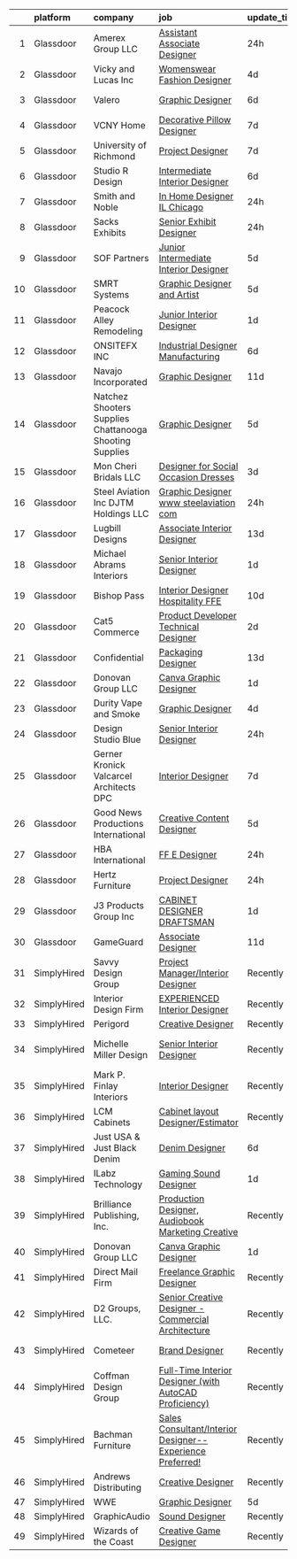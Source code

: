 

|    | platform    | company                                                 | job                                                                                                                                                                                                                                                                                                                                                                                                                                                                                                                                                                                                                                                                                                                                                                                                                                                                                                                                                                                                                                                                                                                                                                                                                                                                                                              | update_time   | location             |
|---:|:------------|:--------------------------------------------------------|:-----------------------------------------------------------------------------------------------------------------------------------------------------------------------------------------------------------------------------------------------------------------------------------------------------------------------------------------------------------------------------------------------------------------------------------------------------------------------------------------------------------------------------------------------------------------------------------------------------------------------------------------------------------------------------------------------------------------------------------------------------------------------------------------------------------------------------------------------------------------------------------------------------------------------------------------------------------------------------------------------------------------------------------------------------------------------------------------------------------------------------------------------------------------------------------------------------------------------------------------------------------------------------------------------------------------|:--------------|:---------------------|
|  1 | Glassdoor   | Amerex Group LLC                                        | [Assistant Associate Designer](https://www.glassdoor.com/partner/jobListing.htm?pos=117&ao=1110586&s=58&guid=000001828688a2119260bda95fde5793&src=GD_JOB_AD&t=SR&vt=w&ea=1&cs=1_cecf6a93&cb=1660114477945&jobListingId=1008062620466&cpc=92BEE8AC7E71C1CB&jrtk=3-0-1ga38h8htii0m801-1ga38h8ici7lv800-632384a6170b3a7c--6NYlbfkN0AlhgpmQ1zFZArzny1DLRHSdHMsYSW4W4L-xbOKmRHQMa7aAIbg8w-TSWQ78IxrLLRmdAkLSguFAxcQYGnkqT2Q8iQZMrZR9qVNY91iqfVrjXwi9J_xmxh9Xz1apcfShCX8i2Vpi8pqWqtDbOS8lBQRllG5-swhY8w1kW9y_rLREx4ePmizu_ADXbwuN2mKuoGpZC3YfbTwkNDYK3q-EJszKRH6ZPF6msokZjAmPsEOy2bxidp8SKs__pQBS_kBYZDqsVFNtGqoiiTdbi5Wd0zIGSjxxnwPlto6MXbLAdB9cvdSBp-tqbtT7wsa5cC43thLhYlP6gxH9PpwPGCFMl-_ZKAKXHMoa0wRLwK9ytJYTN95jL1F15ByOzK0784ZU6rB4QOAGFCn6KKJhmxNkLumR3u0T7nN9Qz21lvJ6Re3ubbWt8N5dZB-u3v4tA3HPrB64LoxJrM6cMnMKk3rIRbo5lcdaLrRoQXYcz9WLRve3kySSw-j17SNe5ey3rtrWZE9za4sN_PmdQ%3D%3D)                                                                                                                                                                                                                                                                                                                                                                                                                              | 24h           | New York, NY         |
|  2 | Glassdoor   | Vicky and Lucas Inc                                     | [Womenswear Fashion Designer](https://www.glassdoor.com/partner/jobListing.htm?pos=120&ao=1110586&s=58&guid=000001828688a2119260bda95fde5793&src=GD_JOB_AD&t=SR&vt=w&ea=1&cs=1_85285cbc&cb=1660114477946&jobListingId=1008055936780&cpc=C49818E30565E1C5&jrtk=3-0-1ga38h8htii0m801-1ga38h8ici7lv800-7bcf8a23a09a04b2--6NYlbfkN0A1wKZgB3ClSkjIa85TaDNpin9ycCVOj41kRq9nsIT-LMxLb3YyQR849torLwaOtdb0B8JQql8WgBCQpgE8AHUE9STTi7i-xfqCO2Jtv_9d4gn-kw2Gjo9UE0XasNWMYFGHJar2TrSH_pAiinlEReFtgyHXzeWgIkLn8obPrb3T5Ss4Wq3fwhOA2sUwR-wS7uXn4WJ5rsZk-Zx3i25tsLlVWNhYWohOCjL7SmDxmp0upzQey57XW_yuwv4On6pBG1X8cDWTyie2GqMMjKz1edaFCT14e2ql8QaR0JiNYkipZy5OvNe-ANtPC-xuTnDZMJTEpgj_sQwcnUM7G7cLBgme1XMLlpiX5QCN2LWvj4Bg99jDU4l9tgN2mHiXalykiOqmgtMSFM9aMFzxBZVTrhbe5cP8Duhh-Se5IA8lx3qLvNHze3ytpZgCU2QtcY-BUUCyjh8PQHEzUiE9RMk-mb-tmOxl2QvPXR9V_IAxyY59FUH0fAiPII4p0q9gki0yFtN_6fgQ6_xBTA%3D%3D)                                                                                                                                                                                                                                                                                                                                                                                                                               | 4d            | Austin, TX           |
|  3 | Glassdoor   | Valero                                                  | [Graphic Designer](https://www.glassdoor.com/partner/jobListing.htm?pos=118&ao=1110586&s=58&guid=000001828688a2119260bda95fde5793&src=GD_JOB_AD&t=SR&vt=w&cs=1_61467247&cb=1660114477945&jobListingId=1008051620888&cpc=870769263AED881C&jrtk=3-0-1ga38h8htii0m801-1ga38h8ici7lv800-65aaa0433a4dbef4--6NYlbfkN0DrvL2hC1bZ6ECT2sk_Va1hSBNT_RgoQsOa5JbNSenMOirO2RkJ00I0v9joLx0OVrLLSmnO9HSnctxmvr2l-dbso1DdAvWpO4AuPew1d4QdHDZPUkrmV4vOUa14c219PRgZAE-a1_UIyxXnTYd-j8vW1VcpXktDUdrzTUpgpMQi7OxOscZMt0k6_DlnIIZolSblgHW70OmCyCLZ0O5SVDS0SOC6OAq-ELlg9qlnU5xR58a6_MP1orhcQzB1wNxdmvuBTJdIrn5kkxh58yia0RB0J_v0VJI4e6NJ29L_xWvsb9yMPvsEq_1Jwy_70PAZiQYQk_tsgrkEtxCpSbcJUmQcAr72ToACQjH-QPt_yI3Do_XfXwhxKyoULXF9RME-kVZsfkPFCtO7k98XzdqgTU1x-b_Ict0cDJeVgQL7WYVnp1fOxHwxgFIe8LoiYS-axoWK1uvPxOtpNbRQvo4jztq8e_eW1eZqewKqyWbEtDlgmfPhbMHIewakxaULUuoQGe53V-aPslTt6l4CsrmR7hyXUN6ZqIt1VYXpLG0FTM36ON39pXT0URacDdC4OrqGv4R-0NSwRO-RuXZoE4jWVkrnkTg7lcIPv4s%3D)                                                                                                                                                                                                                                                                                                                                                             | 6d            | San Antonio, TX      |
|  4 | Glassdoor   | VCNY Home                                               | [Decorative Pillow Designer](https://www.glassdoor.com/partner/jobListing.htm?pos=128&ao=1110586&s=58&guid=000001828688a2119260bda95fde5793&src=GD_JOB_AD&t=SR&vt=w&ea=1&cs=1_7fbd610b&cb=1660114477947&jobListingId=1008047257106&cpc=9FFE37255B2C047E&jrtk=3-0-1ga38h8htii0m801-1ga38h8ici7lv800-522acb78c5268b40--6NYlbfkN0DuBjZhRmXeDyfVAG-RoVjtSv3eDEYZ9hoXvfZhXUmN-bbhYvP9oYvOFEE0wIUOmjT7AgXFxQvE2H7tPArcEVsI4oWqfB27dnVtENJf_LWaJfU5SAGZUPgFkqKhwtz5E2iZFjk3BCOqgNJlCk-1HBw_A5J-16WVLbmukSTVYVz0bzWe1e36cngP1nJMaEw0GC0ulBeTsS5ey8kngqQHWOkhuch3ukoRdfycekAj-c-ryUl0psKfO0KFZuEUN5Q65bvymC-IwX0m296c7BvL4Z4RoLyc44lxiGIQ08i6hzH5p2qHbe4HqQsBaI3GeNYPoycRqNUYuiDd62ups8dd-Iyn7Q4BJUfwxohdPtW3jv0Uog-BEHjlmgdMtjfaiap9TL_BKlPqvsXAE4nTi-bPKhyvOB7N2mxf8f24xxdysQt-W-BfT36LSOCFqu6g40yZ37pdRtFIDARweTgWleiEuNeqe4zd4jJf1NlPivqUW0bxiYdCS4aciYayP9tIy8R1u6DABRry8cADqg%3D%3D)                                                                                                                                                                                                                                                                                                                                                                                                                                | 7d            | North Bergen, NJ     |
|  5 | Glassdoor   | University of Richmond                                  | [Project Designer](https://www.glassdoor.com/partner/jobListing.htm?pos=101&ao=1110586&s=58&guid=000001828688a2119260bda95fde5793&src=GD_JOB_AD&t=SR&vt=w&ea=1&cs=1_b1135746&cb=1660114477943&jobListingId=1008047053645&cpc=E11CA5D68E217C61&jrtk=3-0-1ga38h8htii0m801-1ga38h8ici7lv800-dbd08b577d0527f4--6NYlbfkN0B4rZm5z_hx-StMuau8L_CkQ17CUpFrlepinLuWzihKpk5w3rtK1sg_YOSMNthBioggGcm-flazlccOM9VIHLAZL61Fn8owFrZPnaNoqIwmPCGo6ywjrqz3hskr11pb1GaqcDBXmS0XJNuobXiClwxXyWt94KPaZutVPzuGqEbCGplyRBC1iO3noCDF-B_wACVqgQzl1S-xnRUYIj_OZr9Fo_yw0nEHeeWRmgTdp2T34CxQrT2GGgf-9LnVkxU0MINJF6CDERnCMBD91TFE5dKzPo_YXcUCeFLVnwPTTMc2NWLUFjRWMnv5Oc118lD21tdzr5Z_T7v946XCobQiE096vTAshI9Dh11GMO7LC6fwektJvth0pjvIAhTOHjcKUBFfWCTBbMdPVuhBbe63qod8Er9zsUGvku_xj9TE11wW2qNpbD0ytJVEyuB02_hHXy2Q_RsyHMztlVbIDUOpO1_VZrQbmK4lPbFPjhtCHI8KgtGDo8OK-zA5gPCzkBfZmoc%3D)                                                                                                                                                                                                                                                                                                                                                                                                                                                        | 7d            | Richmond, VA         |
|  6 | Glassdoor   | Studio R Design                                         | [Intermediate Interior Designer](https://www.glassdoor.com/partner/jobListing.htm?pos=105&ao=1110586&s=58&guid=000001828688a2119260bda95fde5793&src=GD_JOB_AD&t=SR&vt=w&ea=1&cs=1_590cf9a8&cb=1660114477944&jobListingId=1008050093212&cpc=A589545E5CF891B2&jrtk=3-0-1ga38h8htii0m801-1ga38h8ici7lv800-d6f391d33bb8380f--6NYlbfkN0DdLn5tXN_RiyJSiFodarGZFJKa8s6F6AK0THPBWp05MSIb68-SkO781WBuNRMG4J7pruGWNsDJ3ZzywC4zNnHu2RVIXssq0ty8gyOhsDEQjXbqrz4Ng_duo8vpjv6wU2IduSmpJG6ly_Xhkge38lQ-s8a_u4EMWq-a5BJ8Ir7SNNSFAR-rSvfh_VCS6hGZY_5pkJnux86Gz6tR8Jnj_-lAiapWkrXISSZojNi0pTiVoSauYy47rEdJYJ2eGNSJlBKKGj3kGxmtNDofaGCFgavAyfLPmsHv4-8Hopu-XasaSGI99ucknpMifuUTkhbYoY6XXRjRlQ43hf3Hi1swdqjqIURG_BVQaVx83X7JN8ZPoOaR0HPYoN2caRlda7Xk9spPVtYArjIj8PfCt_vXymksTDGfALNSc4g6UrfSx75-Zezg--_AHTkJi4qt3Svva6y-p0Q_K7mmnPsL72ht4A7IB79veDylEXG27hHF2PhrPZZommT4xGKyXprMbpITPNnVwRHZ4_U41Q%3D%3D)                                                                                                                                                                                                                                                                                                                                                                                                                            | 6d            | Denver, CO           |
|  7 | Glassdoor   | Smith and Noble                                         | [In Home Designer   IL  Chicago](https://www.glassdoor.com/partner/jobListing.htm?pos=127&ao=1110586&s=58&guid=000001828688a2119260bda95fde5793&src=GD_JOB_AD&t=SR&vt=w&cs=1_61fd4ff5&cb=1660114477946&jobListingId=1008062310465&cpc=B05B6D422C45E27E&jrtk=3-0-1ga38h8htii0m801-1ga38h8ici7lv800-1e3ea2b707691aad--6NYlbfkN0DiteVzwxKt5XpbO_HNFaH6bkoVIZagt5NsnjO-JWf9hk1ZW0LtFLMjJiuDdyyw4s_BRmbckQeQDJawYaj4gvV1lgUTYe38Pmuuc2ylnUGi8p3wQfEqWw08ME5Gu04t85vq3mW3uJD_exgVtAyDuD5ZWQo0WZ0o2ThQL91wROgSwMC5JA7JZaIs-UElEavL-zKRtoqniYUE1tC3kLOCwVuLOSSf9OVj44WMX4QRQIHUxRQbn4Z8fj_cyszr9Y76Sf8UGA1oFPFKROc2qy7aBUgHIszz1LRRUKkpEHiLsFKwh4Ln3oC28Nx0vtFvg_MXf4x8m800P1hZkOW8OnOc9igeFvAasbgqLHR4NZXFeXE7VYon0Gy4MzzlWjlaEh-jZ7hvqClWYaBKQCPH55IK-eiXUDILqGv7TsJnaxZP5KAE1iFnOfL7zP5aXglo4nsosInSRe2ZX-FqV0nMlXsEQQ_H1mGvh8jQiJ4sx6GCTG0UGe7yFvTUx7e6UBIDuWWyw-XCFvMo2XwD1LFJDDdQc9GndwHNgp5se8XBnu1-jOHWu_vseEUn0haY3FRVp9YhaBYM_oUdp2vHeeXT4eG-NxOqwO_vAEnapYPagOTKwwk_oPeIwcWjXEc7D2hYwJ4EaK2G8x7yi-f7ePRT4vs4qXUfWl-L03OJGGOvM4CqOIxoDHAoF2OvM2cpr4YhdShiDyQ1bU61f_fUuJUIcjoPcxSVfjMuFrO9DkVNXSG-OdfOZFKzrMeLQZSCvAUUVo_DKc_PYqMfJYdBFQPR8g4CQ0Pw6GDtMgJBMM9AsFRYkLc5tan4O3fzpsrDH63PDxNQ_22QpELm0rFg6jVg6hkvL1n9hyp0OD5nmlMJ4Uzs8D6xDyUK0vEXBb0WuQaMoS3MKzMsU2nP40sl8kG0aLJiJ5WlWDFP_CEc9e2EtIqmQ9GyLQ%3D%3D) | 24h           | Chicago, IL          |
|  8 | Glassdoor   | Sacks Exhibits                                          | [Senior Exhibit Designer](https://www.glassdoor.com/partner/jobListing.htm?pos=110&ao=1110586&s=58&guid=000001828688a2119260bda95fde5793&src=GD_JOB_AD&t=SR&vt=w&ea=1&cs=1_f5fd0bd6&cb=1660114477944&jobListingId=1008062977401&cpc=63DC0C03592DB700&jrtk=3-0-1ga38h8htii0m801-1ga38h8ici7lv800-1594f9ab7dc4a9d4--6NYlbfkN0AtlW_omU2Xx3W-19HQ_drmTKCWebiHnmA5lS5PDL5G8RvaRScdHDRjMXN44DMZtshPu9YGGp_fyHmA3RGydE2yfTM1RF0rNTyGKNnLQZE5TlLJxbT2Xf4GE4l2fOfugYFKK5oKfB1PcpgOKc5j4L34B_qHyXv0NzjX27A8fo1NdKrtrJhdqFyLuykgRskJ-Y1hUoQ-iqwWpTP_7UVrU_c9D9PXIbj-cTzybIo0Otak9IiV4DhjRy8fVn9XKUo5WUfAui1CR2txI-wW-SMIRrnKUr_fpX9Ti24AVo-TB6hKSLLPV7n5DPcigGyNAp70Lc6AzrvObuqLjoW0f0u6nrNdESDK78lq3Km0UUa0lOKNOnb5PrfegjZf1cOlYeElrsxbMYPC-84p8rRSwPnneXlQ1v3c2Rkdw8O5fX9KeDV1WlytMyQWgJDXC7_MLQFdsYMql9NIQiX09yJ-z_-KH0pLPz0hdb4A98GIeT1ogLJqTWSVQy6ny1HHiFr1Ln_R7Tnx_u3NP64tmg%3D%3D)                                                                                                                                                                                                                                                                                                                                                                                                                                   | 24h           | Woburn, MA           |
|  9 | Glassdoor   | SOF Partners                                            | [Junior   Intermediate Interior Designer](https://www.glassdoor.com/partner/jobListing.htm?pos=114&ao=1110586&s=58&guid=000001828688a2119260bda95fde5793&src=GD_JOB_AD&t=SR&vt=w&ea=1&cs=1_395cc988&cb=1660114477945&jobListingId=1008053088441&cpc=147D4D73437F2C39&jrtk=3-0-1ga38h8htii0m801-1ga38h8ici7lv800-59ee91d116993574--6NYlbfkN0CnvnrZV6i1JGX1yqycrBVKxG_QbmFGo1hJvaAPDrdCVZ8yoQV_d4S0ugQwE7FMqNyZCwY3768VtkUOPGuHwQaoUrmaq_gwH3X2jSiQmF9j5gBEUTJhVoGytVrD0uQr5KShCB05bJb49a29UYt46zcIBS8ifknnLl-wecDtQKULHi9Xqt-Lml6fdBb5NVlVJ-Tstu_DrOwnpqt2XfO6IAv0pEIfm3NWcdHFsK9Dd8skd8EaocQrrdY8g1RSWE8bLmypUSQMspcJYlcji07fbPebOegQHMupskLMyTyLKiMMtTMretI77BzlkU4ekhqbvWWB1oA8Dx1v9CwwhzaGbDhw2Fuv5M2eJLbLxo13gCjuE3RXAccMEQ32sumbBVSk4BcYjbDp0j372Tc6O_RxzqUlMFQiWBhUHOkI6iFyXk6tYukhpC8jkaBCHteGgY5ghbAnKw1phLJRjYYZCw8cnsvJGp9vL0iD2Li5TSBmQ2OogPkkD8Jl6YJxypBSdep0wOj2Aof1OwT-0Fsh9McnxEc6)                                                                                                                                                                                                                                                                                                                                                                                                               | 5d            | Fort Lee, NJ         |
| 10 | Glassdoor   | SMRT Systems                                            | [Graphic Designer and Artist](https://www.glassdoor.com/partner/jobListing.htm?pos=119&ao=1110586&s=58&guid=000001828688a2119260bda95fde5793&src=GD_JOB_AD&t=SR&vt=w&ea=1&cs=1_507c6408&cb=1660114477946&jobListingId=1008053381432&cpc=3164FDD6030E246B&jrtk=3-0-1ga38h8htii0m801-1ga38h8ici7lv800-ba55070ed9c24217--6NYlbfkN0CIBn5FhhPwRXtxX900Z6tCbq2X-XKShw3uFTUnaM50aqCldGlF5wsGEwnOTWm7unoFom-rNIZXyFdW0TEj3YtmrjRrAIEB_H_EBE3Zd9K0F0C50fHb6elqKU_DFkceOE7_S2cem7qDSNrwaclqJe1S69s_9mKaveZJyW9lwTY60EYaF_LoEmI4QgBoF39IGHMc-MjDtqUNIevUrm03UsWNUYn-N1X39QQv3npy1l_7lKe8TfUbVRW5hi5EIn4rS1n4jAQx9Zi1ws5-zZXWrDc00sY84zVZhUE1fwo_iMcc5j7u6a235adM5_m9VA_Fc4Pol1Va_4e2leOZkVLDu_3tFuFSUB8RzSrYSE7NGyMamkn13VQ9qEv6_ziiXILQChjnkobCRtivNBaaYzql9t9bpuSahic5BbTKzI3aj8EgcDSD6uhywlQMAl3VP-pquk9sVRGm5H5qfwH2i8cXBhDQK138mBH0fzBKLR25m4RTlNMlqAbQi4HHyOfFwgiJ2QzcWZ2A986GsA%3D%3D)                                                                                                                                                                                                                                                                                                                                                                                                                               | 5d            | Raleigh, NC          |
| 11 | Glassdoor   | Peacock Alley Remodeling                                | [Junior Interior Designer](https://www.glassdoor.com/partner/jobListing.htm?pos=124&ao=1110586&s=58&guid=000001828688a2119260bda95fde5793&src=GD_JOB_AD&t=SR&vt=w&ea=1&cs=1_367613f0&cb=1660114477946&jobListingId=1008060684898&cpc=9A35C3CDC9AD954F&jrtk=3-0-1ga38h8htii0m801-1ga38h8ici7lv800-08d245c0bc9688bb--6NYlbfkN0BzyIYrTMR_AjNKh_kvAG8N613gtHPANQ3sdLTkrtBd-_1wqz9nNuSyW8xSiRdC0zDVlROLe8RNNxDi1ULhbpt-bNr4niZzKKvt_WjGr2DuXAg6GJkhQbnuhQeea8eD_0awMOdOZnChaoFSkHozUuUCkYh0lxlQrZTMpAaVmOr_VerJbfAeCWxtjurqTKOus3qFrTLtqCPg-xiBphAs0GYeUOZGJ1RXc73uBh6ZCfD8KPtzOcB0kedrAshQ-eerqUXRkxWwuwJ1xl36hs0VsQJTSb5L61DrnbUesjP3dBmSSFQSlld-cTCvkPgcsOOZCyIRlvxR1-rYZ33qyw9o79zlEq5MzBhelQcbm6aDpXdwEmB08i4sTvqg4UUfBk0biRh1hqOuO7ctnyCCkh_KyVWm8jFVntDpGpo9lWAtwpy7NkebaLTrQ3EjZf8C70YaSV5cqoLFuSgnFgNpfZX9fb-I4AE_y79Zv5QI03yOGDB6daAbi8hdbbHRnt0f4T60hILI3FgGcbTuPQ%3D%3D)                                                                                                                                                                                                                                                                                                                                                                                                                                  | 1d            | Tampa, FL            |
| 12 | Glassdoor   | ONSITEFX INC                                            | [Industrial Designer   Manufacturing](https://www.glassdoor.com/partner/jobListing.htm?pos=103&ao=1110586&s=58&guid=000001828688a2119260bda95fde5793&src=GD_JOB_AD&t=SR&vt=w&ea=1&cs=1_f6f48bb5&cb=1660114477943&jobListingId=1008049958071&cpc=A030875928E27D3C&jrtk=3-0-1ga38h8htii0m801-1ga38h8ici7lv800-503ee33f14d2329c--6NYlbfkN0D788tVLZnHYB2JKTLmCXo4PydfvtZKcdbYx6lxKaz3IiSI8Kq6TbbUFuk2Bi-0ezsZkjQg0TMNctcdSamlRF7VMx0VebSE44o0_DDAJS1pHcmlSU4T1LF1p8GBn_NcE5vTgsCWvQtO0AtNO7nqAr9pHAFVd-EDc1yZ2DM92OFfqDFzFrvYGB_zO5W7-yE0Iy-LsFQGzjsp2-rniEAzaii59417bF1nfkGLaC0jYr_nOj60HgL5r6C4t4GMhxxVFTHNLIU2z4o9V7hfamL9i45BI_0zdfvKRdGwpfPyzCjyGmirxP6QSijh4y719LM38FzwUBcsI9PCJvtVW1qlOYWxrnRZ0pElr8iURyVkbUj10xBeOgGPjKcJBKSONYV3wKc3uMkWyVh1uuroUvHs04w5VY5lFlUzBjrEnf0HjbKJxPFKkIzu13svWbnNV6R-5ZfWHR1cZLysVA089g9bnozGxtxxaNhUUrDwwfKiHDi1faq6WRF010Ugi96zM1rCYkwyJGM-Z-HZZIgGhJfiVgDP)                                                                                                                                                                                                                                                                                                                                                                                                                   | 6d            | Deer Park, NY        |
| 13 | Glassdoor   | Navajo Incorporated                                     | [Graphic Designer](https://www.glassdoor.com/partner/jobListing.htm?pos=130&ao=1110586&s=58&guid=000001828688a2119260bda95fde5793&src=GD_JOB_AD&t=SR&vt=w&ea=1&cs=1_4514f903&cb=1660114477947&jobListingId=1008038522407&cpc=9BAD89CD83072753&jrtk=3-0-1ga38h8htii0m801-1ga38h8ici7lv800-b939904776b82a36--6NYlbfkN0DgXT7YCS3Ryk8bp4TXZWYDkJF6YoVY8FYtwaoop9vuS7oXhYx5u90B6svXuK9nTUCnArAPaekywoDSEXCEyiuJAdQWyiAdUmbew4e3LJLBWzqGmCRfXEnQGLZzpcYCwShB0KyuQiBiNbcvujz2Jc-hiQEVBXRgg2L9HJ2xAD8zNsYxBkzLefnCZ-JtC8gKvygB1mlc8bv7Ad0vvGkLDnekTrKEFkA_jVfOl5jL7emM3M_mRBzJL8ZX_GCdubcFv1mZk1PllKDILlfKpMhQ5QcPFWJtMhv1Wl4ofPX8cACoKXVrr-K_WV8aHi0lbRtnZL_F3vC4X9o8QOtexRwuREG98N4ROflj8PPOcQFukthVI0SWFKfD6G-a_kkU_6bz6o-3x3MEMnv98_4e_NMvkFur5siBg-3g-5HGDvGkOOxAw_81VQItFNpqyPlarskCKTCMZzO6EAaB2yqQ06T-4utJQfE1M8_TQQfiNT6_378PgS7ghxjnw_zhxZCLaWzhngE%3D)                                                                                                                                                                                                                                                                                                                                                                                                                                                        | 11d           | Denver, CO           |
| 14 | Glassdoor   | Natchez Shooters Supplies Chattanooga Shooting Supplies | [Graphic Designer](https://www.glassdoor.com/partner/jobListing.htm?pos=113&ao=1110586&s=58&guid=000001828688a2119260bda95fde5793&src=GD_JOB_AD&t=SR&vt=w&ea=1&cs=1_c442dfb4&cb=1660114477945&jobListingId=1008053293030&cpc=33AFB7EF5A21FBC5&jrtk=3-0-1ga38h8htii0m801-1ga38h8ici7lv800-8779828a13d70c64--6NYlbfkN0DdLn5tXN_RiyJSiFodarGZFJKa8s6F6AK0THPBWp05MSIb68-SkO78-RX_a7OtbYyQsfed0jk7DbV8t-sWhG02xPK3eChSJi_2T_0CvZ00Pj54tCZyNdg7cICxKSotT63vRlj6pC6_7XB8LBvkBItSqf0sMiWwAL-2Mym_N1pV-eLarAeNyi6yunTt6CFi2pBD_QZqnqsb3Df5wRbkeM5y5U--LffDiABWqS2mC5VW1MM963EaD6g1hz-zjo3yJs0CfLWNoX6ZV-48Hitln-k-iAHuDFsjOn5uAR8RzNZm6eKpYL36-QaduIgaf1ACvbsevsdPifVIuCrboVFs40hOE5SJXZ5-H3tN4kar5Bl_yDuSs47nO7RvHEbb9cjcyZKRGf7UPPXS_KXkQl3op1mckHS02SSe9h6H1SgcC34jRyzNpM-D3ExZPxHfepy5U8tR2E_OwO_yBd9UEkVIE5V9KLPTFTizJQ9jcARLhyOPtJpJ-fxOGWvE1NfBPmkDxxY%3D)                                                                                                                                                                                                                                                                                                                                                                                                                                                        | 5d            | Chattanooga, TN      |
| 15 | Glassdoor   | Mon Cheri Bridals LLC                                   | [Designer for Social Occasion Dresses](https://www.glassdoor.com/partner/jobListing.htm?pos=109&ao=1110586&s=58&guid=000001828688a2119260bda95fde5793&src=GD_JOB_AD&t=SR&vt=w&ea=1&cs=1_cce534e9&cb=1660114477944&jobListingId=1008057203121&cpc=33AFB7EF5A21FBC5&jrtk=3-0-1ga38h8htii0m801-1ga38h8ici7lv800-02c681e6a28d7d5d--6NYlbfkN0C2SVAOpOeIWQkPp9EeCSLxTLheLRty2uanDx8E9nXZ3rFVmSnLRG2mnPkAGh1eSW3J8lYkoOb_KFWOvSVYCFcDXGFAYyF931r0qvnzF8wbzBbi88hfZB9ydUA69pmQIBAof7FIlT2vX-mmIjQV9JLXDTdSUMv-n08TWZ6m7jrIGoi9Ns_SLfdzjbVQt8fhfZG9HRRkD4Cfw-MPX-dbsMT1PsiUrLKAqAuuChV5FRfz2xMfpgHNOvKz29rOn-V3ksNP6VXtBxt0fyv4KxOFinTUlRQFszbWotMZ7HhF5kL0qYjayJsOeNVG4Ju7fCmaj4XsdIlD49bqxKmQK9UypLsYAXZXGG7KVvZY15DNKTeKsc6wLQbI-UXNTGV5xx-0aQlJKnqmFjt9Uf7qNTfga53EGJoIynqHkvcuJIfz7isK7QhJVp8Mf9vNhnrgwiwta-EUe-XmxL4Q6KQjoZvDVDWKh0RsOhxKoNvpYAfu3lJ610dN-gvy4NkEPiU_rt_ufdaLCsRnPe0jRtrTCFWhwtCR)                                                                                                                                                                                                                                                                                                                                                                                                                  | 3d            | Trenton, NJ          |
| 16 | Glassdoor   | Steel Aviation  Inc    DJTM Holdings  LLC               | [Graphic Designer www steelaviation com](https://www.glassdoor.com/partner/jobListing.htm?pos=129&ao=1110586&s=58&guid=000001828688a2119260bda95fde5793&src=GD_JOB_AD&t=SR&vt=w&ea=1&cs=1_f49f584d&cb=1660114477947&jobListingId=1008063732378&cpc=BFE8C4BF51BDD557&jrtk=3-0-1ga38h8htii0m801-1ga38h8ici7lv800-46910d26a6da8f3c--6NYlbfkN0B-pe8Gm4Hj0udb7c9Tj1p0JUw8-A1xT2E1cR9dDsAThMwvdhGtbVqJR9VxGf-3Fjod1UP11wqbVMjhtAqpYXyD_u6IA7S-rwcFDBngQkm3A8DQrFunFlSISbnefmmbZIG0JPxhPdfJxeAJ15Q13zUHHwZQtM4EoRcf4B_2AEouJIUr-bkwpj-8FbjGa-1ccI2P0gZK0vEiW5b56RrFoqxCTsZluQJw-PcIzzPDudNH7SmvswkvmT9zF5XcGhH93glAJwckGmC1CY60dJJf0qBwzwLQncWNrB-jnsMnPMnTwKh2U6Df_F_iwIMMntGwiDgAJ6qktmDTHd3nzhcF6UJxhaPW_SPBfvtLLkhXSYs8NwYf-EFzBGvzSn_B2GHnChYtddHe0wefe3hVT3ztXi3h3-ioMXqWzCL_zimSKFBtqp1L-R8M8shbmh_qqpSNX2pMmTF4aUl2YCOY7wK_8QE6cipgwXNzg1ilDELz5GpYUjaQAVEr-ueMGDFZ_W_MkgawCD5BviDYYQ%3D%3D)                                                                                                                                                                                                                                                                                                                                                                                                                    | 24h           | Phillipsburg, OH     |
| 17 | Glassdoor   | Lugbill Designs                                         | [Associate Interior Designer](https://www.glassdoor.com/partner/jobListing.htm?pos=116&ao=1110586&s=58&guid=000001828688a2119260bda95fde5793&src=GD_JOB_AD&t=SR&vt=w&ea=1&cs=1_cdc32b6a&cb=1660114477945&jobListingId=1008034190064&cpc=43E37B7B5399EAEF&jrtk=3-0-1ga38h8htii0m801-1ga38h8ici7lv800-8796e10a231462ce--6NYlbfkN0CvahHJL5dpwIe5nlYo2UZJB8CTXAEl9vJAxrd3EfdRQZCQxlxyb4iRo6dF6y9nADe2dCV6Ww-t6cjug6RIZdI5TSW-ZEp4B2wTmc_VWTJyr1LsaFgmKRW1t7puqv67f6ajXJjssJLbrFRepC5HQEg13jxOdV3BYxakCNXBd4kPFnzlAIlvPhuSvZWIoNLSWFfFzmnhsecn4xyjnFbni4GnEGyHiYpw2akQBncO5LDhRchwI1XI32dCVTlxleX_UaBOU16TBFAwA3Xnaa56QKTz1EKfwfrY9E6S7IjyBlcLhok882Qu-900aFmVCQMtUUaRnHfZVxkksbrUV7ugijvtFlJCDXgV5eEcSwgUXopS-F06LlOqmu4HNooaznX0PeQkx-KAPDgaFfMKgqu5Q82EslEQCTMaZ0_9DELeJpf5P84YuaaMFX5XIU9DSqZ9QmPquTTAVFAUHgPpjVWzH72tTMlnDWRtHHhaUej69F_p3pkW5L8Qp9LTLU5-Ipp1TAJQnCB0q7Nqiw%3D%3D)                                                                                                                                                                                                                                                                                                                                                                                                                               | 13d           | Chicago, IL          |
| 18 | Glassdoor   | Michael Abrams Interiors                                | [Senior Interior Designer](https://www.glassdoor.com/partner/jobListing.htm?pos=102&ao=1110586&s=58&guid=000001828688a2119260bda95fde5793&src=GD_JOB_AD&t=SR&vt=w&ea=1&cs=1_0e2d112c&cb=1660114477943&jobListingId=1008061014981&cpc=D84DCFF57343C3DE&jrtk=3-0-1ga38h8htii0m801-1ga38h8ici7lv800-c186998d459b6166--6NYlbfkN0AACPmxRY23-Owxpy1AGjNe65K1RklRjWngrkhLN26FmjAmmBYjJBYbVnh9DvqS_K7ivBK7RtBk7h253tlnJoR1NKu64KtGIVu0z2xzdgDRL7Z0GUFnXh1nWREyU94xfd5i1jhWR5LqMUQyp22HWwzLOP6Gx8XkRHrbSdBVX33sdvbwcOwaVf22L2nMf1z7GjaIy9XpRIS0lUYpoX_L_-huhhxcBsWeQ95UGrJ7wKlwWvsinfqtYnsOldqo8zcrM97pXRgUAA4Pm3HgI1S2Syv7YTuyALDrdh4jxy6XpRjxuvcoheJyHrHcpk0-fz8TS471m2iuq6qBNoJKjG8Vs7qL41LWC9KKjWV_klizHy73XMoD3KcS__lseaNBoIjH7f-MpxsiIcneKk7048MD2kvpgcE3orbey4Xgs1HHyuzSTO-hgaNhdhio6pDSfsomDlnjt7sGapm0N5tbZ5mHlBYgaa0Dx8MQKgMF0WIpXtoAejoc3Qj-O6az45aZmluBJzukxGqXr916ZljBxKbr__G_)                                                                                                                                                                                                                                                                                                                                                                                                                              | 1d            | Chicago, IL          |
| 19 | Glassdoor   | Bishop Pass                                             | [Interior Designer  Hospitality FFE](https://www.glassdoor.com/partner/jobListing.htm?pos=106&ao=1110586&s=58&guid=000001828688a2119260bda95fde5793&src=GD_JOB_AD&t=SR&vt=w&ea=1&cs=1_c5c41e4c&cb=1660114477944&jobListingId=1008039434430&cpc=4977265379716ABD&jrtk=3-0-1ga38h8htii0m801-1ga38h8ici7lv800-70e5aa64049f0583--6NYlbfkN0ACu_hgM4mYOpGjE6TXudS1eLEYdlotK5aSiNrSIRlNjpE90xv_5GbVpA_WVW_oWnbqxbhUdRv6oDngnibzCdrbXPGCPyJj_csVOod7SywtfnaL6-ZXUCxLgTsZe8vBFGHsVTO8w6Nm0U50GlyvqODp4yRRtKKkuIHEMGbTsIU31uAkkMjlZf2UlKtQkI_jE_TXM5-l9-p2Vm7xKJvGIMR2CS-6sz_YDjtiqt5W6QCTmnWRl_sJLiQOn8k3DIvf0-TGhebSv8IOqk0TIToXiU-sqghBFHM2hY7FfCMuJA69DQVMzce6WRQ2BVWPj9NPOcvCCJGLt1fer6kk8gvFKFeOlrb2dGDpcIdS37GMBsqgu2KBFUljDx2nHpLouHUYeFbAcTb6R3Ao5e1M4w-L__x3VqcbKOT05ydviCwjroSXavVbwCeMjf9PMzlJvBpe9LQWAYnbKF3dxXIArjyoOZMpzQMALHM5cYkk726iv14Xpd1-fsgGLtuQttrW_fgxBmrNOMmv3SB8t8Tg2dKzJaq3)                                                                                                                                                                                                                                                                                                                                                                                                                    | 10d           | Los Angeles, CA      |
| 20 | Glassdoor   | Cat5 Commerce                                           | [Product Developer   Technical Designer](https://www.glassdoor.com/partner/jobListing.htm?pos=112&ao=1110586&s=58&guid=000001828688a2119260bda95fde5793&src=GD_JOB_AD&t=SR&vt=w&ea=1&cs=1_7b59212c&cb=1660114477945&jobListingId=1008059154538&cpc=18E4F2D8CCA3E56E&jrtk=3-0-1ga38h8htii0m801-1ga38h8ici7lv800-395e4e0bd0fa06fa--6NYlbfkN0DK9H9N0sZiEMSpusen9pyD9pasoyl8lokJZX1rdmvB8mNqBWqYEetkV2Vjyq9u2qcQPx5EB6qq2fC_RuLtjRpLoNGmq_lUUo-MKVbDGmdXCdjlCrYdNoRrDiHD3QcyxhieZ-qNCAgORS-FYNlMEDZm117h7d--lX_GVGJkpkReo0LaR7u2LiNXz79lDjM0qMQZ5JDifBcr8orrQ3R6BgnK9zRtbe4jHETwaVKESRutVxdj9aXIivfg4Z26pN1Y8LTUG086ROdneg8V32PjUcIQIyTwLPsvZfvAHDyjILzv3fZek48fo7D7ph7fo6-MDbRJj3rCgIo7nqgidNQ73XqMhUjxRdIup4njShUnBDZM7GwrrrJC-4UzV2rtpqS3ApGqcKXqha-qzI4FyONrfHZlHtARdRmGR-K1UI4N8qihD45VOJ6hsq3uj54EXCJMlkQPn11r76RXmiPW7kDpTFqPvI9mhEqVgoA3B3XuVepeeCr-oVbAT7_OO8vx70CYonm6Ei-IHy_YDDvEpbC2ArVHZkkkdag1dNclZlXE6PbQrof0QVBkM_7Q0JlIBdA_wURCfYJcebDysw%3D%3D)                                                                                                                                                                                                                                                                                                                                                    | 2d            | Chesterfield, MO     |
| 21 | Glassdoor   | Confidential                                            | [Packaging Designer](https://www.glassdoor.com/partner/jobListing.htm?pos=108&ao=1110586&s=58&guid=000001828688a2119260bda95fde5793&src=GD_JOB_AD&t=SR&vt=w&cs=1_79854fbb&cb=1660114477944&jobListingId=1008032938244&cpc=CE657CCF62A0031E&jrtk=3-0-1ga38h8htii0m801-1ga38h8ici7lv800-27a2c5623d062591--6NYlbfkN0CYobNcY6DSafIfVw4UC03nkRxBD9fUy2suPwabomlLTqmblKfGDj0AdN5ozMx1PNgPCyeP8POvKqXbpYDHP8IJCYKLQBtUWAFHNNGFWFlAJwzV2x_dnp_kurqpCxsUpY0umfHX5Zse5fhWndQyEKOS_a98sfAocJUwCuZjDiOZKflGuQWUdzUC_I7NJcwq-oGPK-AgBWv8SYsoHsx0EZgsUHU1rejhlf8RZF6VS4ac-iER2xTN61lk-kvJ06LdZojN_IhsNJyV0u7T3IJhkewD_xQ3knKLZsYVSA-Wik45C7zANwdYgnDl69h1u2LrLJ9LPBhBRpQAFOFoz6RTQDp4OCkZZN68eaSMJf1yte5xHPCRYYMN7L1T84JhJiduFQaYsBTn5HFC2-kUEFw-qVmOMJOfsygOwHYel-AsSUtfi6O9bANJ2brxw0EyfcTJX-13XDfKltWDMdNVIKtpZ1RtG7KX2ajZD5YarAB0XmR47pxY4Irhe2sA_ku77xLzoL6XjuLqP0zasw%3D%3D)                                                                                                                                                                                                                                                                                                                                                                                                                                             | 13d           | Hauppauge, NY        |
| 22 | Glassdoor   | Donovan Group LLC                                       | [Canva Graphic Designer](https://www.glassdoor.com/partner/jobListing.htm?pos=111&ao=1110586&s=58&guid=000001828688a2119260bda95fde5793&src=GD_JOB_AD&t=SR&vt=w&ea=1&cs=1_6f729a5c&cb=1660114477945&jobListingId=1008060685448&cpc=5EFBB0462F9C6B7A&jrtk=3-0-1ga38h8htii0m801-1ga38h8ici7lv800-f451a6fb5bc601e2--6NYlbfkN0BJ_AEIqZhgZh0QtBJqLEOAG-wgsqijbWkj2raAy6JciyzPU3skVhMSWRhWZfxsl-0jraDw0OTcid7aqF_rtPrwThwA3XntpUk6Adf84SuCAUqKaRumHQAoFNA86lfeYIMicO9o-lJzFgLQ3oI2cpQYJy9Mv-0s-tItmoU0kvG4l_57EXRuM46qDWjvQK__U_sIulYMAnslfr0gvJIoR86KYMHzEmi4gr5raPaJPaFvwOxR0W9fyJbjlnuOiISXu8mPoUzBrP3JVxwuIVp4UM7N8Qrg-o0tnDUujw89Q1T_QKUnJhQZ_XIZpmiKYTizNmi8w04iker9eOU1k1pgc4p-aRe7BrdLTpw5ZGMJUpIRikZzy4ZnsL7juKCzqBR4toKw-Bu2BQtrrQbdi6O1ZSbJjWZZvJGW646sZVMnFCBDMWtznnXa3cmaQSOCzNpAF58lKsKiyUX_eb_NO8S-JlOdep7Ixah1GKNmriCERX1hUTVFblt2qRoc3_3UZyfKxcc%3D)                                                                                                                                                                                                                                                                                                                                                                                                                                                  | 1d            | Remote               |
| 23 | Glassdoor   | Durity Vape and Smoke                                   | [Graphic Designer](https://www.glassdoor.com/partner/jobListing.htm?pos=125&ao=1110586&s=58&guid=000001828688a2119260bda95fde5793&src=GD_JOB_AD&t=SR&vt=w&ea=1&cs=1_853743ed&cb=1660114477947&jobListingId=1008055875409&cpc=022796DF6CE1C9E6&jrtk=3-0-1ga38h8htii0m801-1ga38h8ici7lv800-7b241f09a332c7d6--6NYlbfkN0CtwOkgDuej6vPfWODMxjOIyNEohQmdYMppGq8y8dOpBhDQGscm3dodEGjRaKyOZrUa8qelWpsC9zRaNvm-2xiCjjVSW6lxgVCVm3E5N92ryou6nscBIymKCZlvwGMJDy5BYUg51Xw5yUPkhB9aGC4WT5kAweYy7Pty-CshMlLtPah62EOr0xIIoW6ZkCliM23TkEOmWSPOC0Izeun0MibhUey5u2XCgj0DVlq32j3xPIgIiLM4_ru7lLzN7YPskJAjOJpSjRsfAIIBeo_4B6l64Ar6hJt45YwdvegaX7kmpZxa1jfQjzkR2EkQt_RmIDjMiN8k5LsuvvGZduXg2w4-zDKQnnGbFqsspFj1pMUdcHFcj7-0hERxXr2Q5KHWxTlad0g4wt9rdHYeSbE3iG_w6g1f8Vd617U6GcSuEAjMd5hw-ko2e3upzCttZYtRE5jycmC9ypKUxmNlwC0xSvabBqshA5hwH_erNqxlqAkfc3Ku83l0hypBtuYYg2bmxQarkBLZU7jlBg%3D%3D)                                                                                                                                                                                                                                                                                                                                                                                                                                          | 4d            | Boise, ID            |
| 24 | Glassdoor   | Design Studio Blue                                      | [Senior Interior Designer](https://www.glassdoor.com/partner/jobListing.htm?pos=122&ao=1110586&s=58&guid=000001828688a2119260bda95fde5793&src=GD_JOB_AD&t=SR&vt=w&cs=1_b2b774fa&cb=1660114477946&jobListingId=1008063097003&cpc=8F7BC0C6B9F707AE&jrtk=3-0-1ga38h8htii0m801-1ga38h8ici7lv800-537fe66cc6d97846--6NYlbfkN0BJiXhjvhlPnp7nCNnxpXVdZuhNeQWqe_6fX6GJcnmHauj7Ebd3K35_GtJjaeWdKyNOPQncNRlPoyPInSzPlj0ub4IR13Y6Yz6eZkdiCYdgTuj81Ox214lnuVkd0UNgma-edfsay-0zZQqLOex2mv-SFzPG97RGyYRx0KGic6W-AqmMtx49WN6u5ibUW1R62BLQwTC2qrSLrJmHSKa3kNi0th_lkXOr0m7xaSVmMlmaYgRXqGnSTi07KNPlVtLtpQOj3y0YHzKOFmnxxt0XDfzznf5XCw3IegNAOsQAsdnA710aiqHruHlfDm7AGGUIelL1vDCTwz1adxY2cGVqoSev4C0UAPLCUJnlYLjZEn8FHuT9govHqPrL2b5ekdnCxQ5xLPK9nAfIzPlaLHr1t57MaDJeT88gHC6KdJO9bZjJX7PVzUGKHWoZJqt2OVh2_6xV0wOHNVCH3Zl0Rk-iNXUm)                                                                                                                                                                                                                                                                                                                                                                                                                                                                                                   | 24h           | Centennial, CO       |
| 25 | Glassdoor   | Gerner Kronick   Valcarcel Architects DPC               | [Interior Designer](https://www.glassdoor.com/partner/jobListing.htm?pos=123&ao=1110586&s=58&guid=000001828688a2119260bda95fde5793&src=GD_JOB_AD&t=SR&vt=w&ea=1&cs=1_da4d81f0&cb=1660114477946&jobListingId=1008047028777&cpc=5075878B7C32FFAE&jrtk=3-0-1ga38h8htii0m801-1ga38h8ici7lv800-b2c99bde70df47a0--6NYlbfkN0DWtRa9NJfjQIs4MWRRqD4F41esfMsK79cV24t80VXfzZFDOyjDImd-fCNbiF09Z7tM19V1qwnN2CUGedqDgg9UKz7H2CRSMsKJDpasFer3wN8QtnAJPsZl2JMTNA5Z99u6v9ZNAGSMHnEFlI0GY8sMznET3Q5F-FEcB7krHYos82hdVgerjvVq1MX6eq8OdzTXHPLwDHA8fpbyhR83fVdsSGoco5yzfZZzXc4vZWyMp1o0MkJxRlWiztU_E86F-HeND4Q-lwdiAIeKeXT0glt6qa00GDD0rBwg3B5YXCGW9lrvooOPhFhtSQbulaQXIUYAqr0r7BmAS90Btk-ov-Nr901QTqg1LGfBqcKgY5MqjC1yZiYzQEjRCW0rfZh7Lpmd4t9I9MMOgL4j2p_Hwfx7lPDN-Hn1BUELE707ExOHE1-TKKPt1nIwAraUr1w1UWI161akDLh6issj1DfJJVs5imsPFWNPGkuKwFN9Xq-q4iHvmUwSbTs4ENFzCBudEVk%3D)                                                                                                                                                                                                                                                                                                                                                                                                                                                       | 7d            | New York, NY         |
| 26 | Glassdoor   | Good News Productions  International                    | [Creative Content Designer](https://www.glassdoor.com/partner/jobListing.htm?pos=107&ao=1110586&s=58&guid=000001828688a2119260bda95fde5793&src=GD_JOB_AD&t=SR&vt=w&ea=1&cs=1_07b72891&cb=1660114477944&jobListingId=1008053284485&cpc=0AD9CBC11EB69ADD&jrtk=3-0-1ga38h8htii0m801-1ga38h8ici7lv800-20721ffa931565e7--6NYlbfkN0DAtHFosG9uJJZraByfSpuY9sX8GmpzCShk7cD7IMOjzEMaaVE78VITXS085xNg3Ihz5YHDWVrENI60yVJX8qTvHq4Cc6ngdONH713gjA3lVCGLdTlC7eWPOVXOgo9DyTuS7e29kMVFaY_2lXQ0LfoMzSPA7bsmP0E88TqTb4tXqwRvohlf-u1Pnkv3EKXEg_dIy1X9tbciptcRXn021zr1PBysX3kVZTgwWKJlzjB2wVTEq7fmYzV4KkM1CK6269DlwCBCWMMXorzTMmzwnOZJpuHB_r-Cb_OSuDI2fDV1wqxfDrTta4TBQ675EGvbW3wtMG8CmeQZilDQvzQUWAJ3K1nrsvS0v8YJrWLe4ha4SrkDQyfrE4U84CAdU13w8G3cI1xyGO7vP4v7U7iMLJVDa8qgg6HacC2R-efS69kpO9K4sVWW471WXP0Y3rL3lyB0mxUF_5sGLFTO6eQagCy8mgSFqRkMjIP_fUDDCXihUB2gtTxNrh8P02r1ZnJmKveBCnF_iXgW-w%3D%3D)                                                                                                                                                                                                                                                                                                                                                                                                                                 | 5d            | Joplin, MO           |
| 27 | Glassdoor   | HBA International                                       | [FF E Designer](https://www.glassdoor.com/partner/jobListing.htm?pos=115&ao=1110586&s=58&guid=000001828688a2119260bda95fde5793&src=GD_JOB_AD&t=SR&vt=w&ea=1&cs=1_e2b789b8&cb=1660114477945&jobListingId=1008063490295&cpc=7F406056C5176881&jrtk=3-0-1ga38h8htii0m801-1ga38h8ici7lv800-4dc53a7cedfffeed--6NYlbfkN0AtR68e5gWpPxoovZgA7Udo-dcymoK0NpHFMpIgh7LYz-_HiiZLgE6uS2GYEvStAlsnshrvpNhyj_xZ5aL8acrkTP84u19HJai_rkW07lYHlPZ0bCYTg4lhaZdHw7Nr5da06E965irI_B100Ko3NnqxWYbgnFlBE4g0cHe_X0TAwxW6AbiAx5nZqjTZuycTD8tKrF7VLByFbrPes2M_j5Ir6xTlqAypGrMoF-IdmQAR3lEhrTPX_aCH18NkzcSvi6AqiftcwjMc8fIdV5rWf5FwQaymhbNW2e-MnKifsf4XWFg9tuGan7LHhtm9e-5aD1qTYm11q3w1zAhzP71RziZaPVspUSiXUMlcdVKWgv-EeUEuGbJtdVF3apA_abR2o5RLeuS0l-6JQy7-z12EKgyuvZDRFOQ4G3Row99YjnJVp0lRGs6jkeHdUlBvxlLMiD4eTLA1sPqybx_p_wDxI_jfIOQBufETj3r5Pua-HOBwkBLQM1f90lOFIVdNeTWpHOj6lKVlEiSUuQ%3D%3D)                                                                                                                                                                                                                                                                                                                                                                                                                                             | 24h           | Santa Monica, CA     |
| 28 | Glassdoor   | Hertz Furniture                                         | [Project Designer](https://www.glassdoor.com/partner/jobListing.htm?pos=126&ao=1110586&s=58&guid=000001828688a2119260bda95fde5793&src=GD_JOB_AD&t=SR&vt=w&ea=1&cs=1_cfc6d23b&cb=1660114477947&jobListingId=1008063125213&cpc=AA7790897323AD50&jrtk=3-0-1ga38h8htii0m801-1ga38h8ici7lv800-ea2b7258b61d7bd9--6NYlbfkN0AwILG52uLPD3b9awSrRoaTlbsfzfd0Ea19oi43Wzs8WQx_ipX_gU61qMVjro9zXbA1oNrIzdFqShgPAICyPUNGyir2PtNztL5BY6sAVz-JDQhkSMt6cw6nvm6lbBHHYb69mKXuZHql5GvPnkViLovjk_CrOiksPtGPi0euYT1S6gECN51h9puoX5A0D_sAKrnU49AIztUYikxGWS4GMjmwWNyuezzQsNLuNT_ZDXK2_innZzRKRoO0AdbFS6i2n1ywLhZIbkOm0pVsWhP8NVZUHh9_arktmxKpYR5Iffc13g5VDH2_Gn_I366OOOh7wZbDN1bWwgIwg-asAoBoInJvpdLqFGcNCoyvldSqnFjgMwd5dscFQFbwu4flfGJxDjUeI84i3pw8VtZ8qsgP_4bXBRVrgeqQOut5h6IQaI41zCg48tBFmWa-bOHuEkNnXzCH7VRnFc7QacCrCcx8pIUQHWSPzdYBHQIvtugYIowutCR9MUghwrUtaefzf6eRg-eIuXnhjVIz-w%3D%3D)                                                                                                                                                                                                                                                                                                                                                                                                                                          | 24h           | Denver, CO           |
| 29 | Glassdoor   | J3 Products Group  Inc                                  | [CABINET DESIGNER DRAFTSMAN](https://www.glassdoor.com/partner/jobListing.htm?pos=104&ao=1110586&s=58&guid=000001828688a2119260bda95fde5793&src=GD_JOB_AD&t=SR&vt=w&ea=1&cs=1_140e2c1b&cb=1660114477944&jobListingId=1008060410992&cpc=D2B13102F42CA0A7&jrtk=3-0-1ga38h8htii0m801-1ga38h8ici7lv800-0bad2daa7d39cf26--6NYlbfkN0AY4guaBc_odNxnJHTncvfwFu86WvDwtbc_K-gSZc1x5KUyCNRpwyTyWD5koKIpQO-QVBn5TsUIuJs41A1jIuWRYx25F8QsLETo4bq814JBLEsX3MoyO_I7PRvHTGhtyYg4A1061fYw-PlTum5UaS50tuEQucxUswDZ8QHsH7O0h2NLbwLHLIeMHeyfrHcsF7KlPCK_KIyN7lIJgTTZge94TqAG5Tt12D508XWAr6iN45Gf1KhIgXCzmX93TnR98KG8wPm-yzDpFcqEva5X0EsqdcDJDw2dYokIQNFBetkKTADQ-blHMBATVZgLr41Uqw0ZI5Bs1D2z59BqG6Xi9moquR7VBSM46X99kIyNZKVU_0X8AfANek4VgsT3PFLC1mcoT7OM1DKKVnUnW38-rQTycuoInSIDjU6y1lXGWNZQB7jg7wfUFxIWEv0WgiYTExq0kx9jz93NRhntomeNtK6cMa8FjUPQYu8pCnPhn1DA1N8Lnm8tuTd9J7tSk7rzHEDVMyyxDh7nQQ%3D%3D)                                                                                                                                                                                                                                                                                                                                                                                                                                | 1d            | San Diego, CA        |
| 30 | Glassdoor   | GameGuard                                               | [Associate Designer](https://www.glassdoor.com/partner/jobListing.htm?pos=121&ao=1110586&s=58&guid=000001828688a2119260bda95fde5793&src=GD_JOB_AD&t=SR&vt=w&ea=1&cs=1_cee72213&cb=1660114477946&jobListingId=1008038288750&cpc=B576E40E3A51D23B&jrtk=3-0-1ga38h8htii0m801-1ga38h8ici7lv800-81bea635c7003bfa--6NYlbfkN0AtlW_omU2Xx3W-19HQ_drmTKCWebiHnmA5lS5PDL5G8VZrnQuVcD_r7Jq9kNks1EWJX8DZdbrU3cxisKp4d2D67C1BwW9aZOtfMPz-i6fKPCcTaiYd74_pSuyE3HFFfC9hkEmf1sL7zHvaDGxMGPaRLYtfvYYCY_TsilBtEGXCGzS_LoLUJDuXtyUV1WJ3kg5iGAIZOfSDUcZ0oZhUbSMPeSB2Y4fYwa7lZt-v25FSlQwspMpbH-AT8VOIdMosF7Z1ZrkYQkuENCdzCTF9S15v53SS5UIhUYX6Bdj_1MnKYKEUezlTs93hNuLGJZj6dbSEi90g3g5hg85xI74bXIebfl_IF1kjoo3Rd0e9qBf7BHdXovg-dbaYJiwkw2TOX8A02jMWbaAMKqLDHPZ2xqLCn7UFcWjoobpTLp4Ls0kh6-Cdm8tSDFo1oeBjMKqYnooQcjkK8RXSp21o_9bIByvg_OeE5ZyUi7B_C6sTcY-ZId1MvC8YFZZifzjiT1UPZEk%3D)                                                                                                                                                                                                                                                                                                                                                                                                                                                      | 11d           | Argyle, TX           |
| 31 | SimplyHired | Savvy Design Group                                      | [Project Manager/Interior Designer](https://www.simplyhired.com/job/YsTVNp6nM336MjEWyi9A2oN5zVIl9wlJWq0tDVxZK_pWOgvFYeDoqg?q=creative+designer)                                                                                                                                                                                                                                                                                                                                                                                                                                                                                                                                                                                                                                                                                                                                                                                                                                                                                                                                                                                                                                                                                                                                                                  | Recently      | St. Louis, MO        |
| 32 | SimplyHired | Interior Design Firm                                    | [EXPERIENCED Interior Designer](https://www.simplyhired.com/job/ZSEZahUlypSTxF76f6177d0_Iv_IOHD-b3SR4meFGoJTFg3-RAe-Sw?q=creative+designer)                                                                                                                                                                                                                                                                                                                                                                                                                                                                                                                                                                                                                                                                                                                                                                                                                                                                                                                                                                                                                                                                                                                                                                      | Recently      | San Antonio, TX      |
| 33 | SimplyHired | Perigord                                                | [Creative Designer](https://www.simplyhired.com/job/vlyB3tmecvpjVjGFR6T5AdeVavhbe36i0AfSywo44g2ozW67UEHMug?q=creative+designer)                                                                                                                                                                                                                                                                                                                                                                                                                                                                                                                                                                                                                                                                                                                                                                                                                                                                                                                                                                                                                                                                                                                                                                                  | Recently      | Branford, CT         |
| 34 | SimplyHired | Michelle Miller Design                                  | [Senior Interior Designer](https://www.simplyhired.com/job/Sys27llYxhHd2Iu__rvU_izDDcx-fz8jwbDpbCIOLy5Dr_B0O3v-Mg?q=creative+designer)                                                                                                                                                                                                                                                                                                                                                                                                                                                                                                                                                                                                                                                                                                                                                                                                                                                                                                                                                                                                                                                                                                                                                                           | Recently      | Saint Petersburg, FL |
| 35 | SimplyHired | Mark P. Finlay Interiors                                | [Interior Designer](https://www.simplyhired.com/job/ACgOSNiid54dHRncHMCwghe-aS3BcO9vqWd8eYePE-qHsahtdA-t3g?q=creative+designer)                                                                                                                                                                                                                                                                                                                                                                                                                                                                                                                                                                                                                                                                                                                                                                                                                                                                                                                                                                                                                                                                                                                                                                                  | Recently      | Southport, CT        |
| 36 | SimplyHired | LCM Cabinets                                            | [Cabinet layout Designer/Estimator](https://www.simplyhired.com/job/DGSlfiUPWVOU_IlQXYWu3NE8c65_nAMngwGpdSuOIPTgYpGha4wvXw?q=creative+designer)                                                                                                                                                                                                                                                                                                                                                                                                                                                                                                                                                                                                                                                                                                                                                                                                                                                                                                                                                                                                                                                                                                                                                                  | Recently      | Monroe, WA           |
| 37 | SimplyHired | Just USA & Just Black Denim                             | [Denim Designer](https://www.simplyhired.com/job/Rrl9JAQD3xuVT98bQLqAIFnw6lvzl1R8PR3w1LmV8u5kYHfibhcVbg?q=creative+designer)                                                                                                                                                                                                                                                                                                                                                                                                                                                                                                                                                                                                                                                                                                                                                                                                                                                                                                                                                                                                                                                                                                                                                                                     | 6d            | Vernon, CA           |
| 38 | SimplyHired | ILabz Technology                                        | [Gaming Sound Designer](https://www.simplyhired.com/job/e0_5hyZLhqPY7YS8kbWXyPuJ-qXPKc3ZGIarVGfn-2r40v3oo98hWg?q=creative+designer)                                                                                                                                                                                                                                                                                                                                                                                                                                                                                                                                                                                                                                                                                                                                                                                                                                                                                                                                                                                                                                                                                                                                                                              | 1d            | Remote               |
| 39 | SimplyHired | Brilliance Publishing, Inc.                             | [Production Designer, Audiobook Marketing Creative](https://www.simplyhired.com/job/mJe1SlMm2v8vIsRvfOfCkTcHDBQEbpV0l-oLLDKyxCj8jd2IOfE8ug?q=creative+designer)                                                                                                                                                                                                                                                                                                                                                                                                                                                                                                                                                                                                                                                                                                                                                                                                                                                                                                                                                                                                                                                                                                                                                  | Recently      | Washington, DC       |
| 40 | SimplyHired | Donovan Group LLC                                       | [Canva Graphic Designer](https://www.simplyhired.com/job/5qp1tA4z45zuF3DMaMEPooehE2MmaSwuJNA3VGH2AcPW6AnAdcVPdQ?q=creative+designer)                                                                                                                                                                                                                                                                                                                                                                                                                                                                                                                                                                                                                                                                                                                                                                                                                                                                                                                                                                                                                                                                                                                                                                             | 1d            | Remote               |
| 41 | SimplyHired | Direct Mail Firm                                        | [Freelance Graphic Designer](https://www.simplyhired.com/job/UAWAJO5Zuoq_05Sn5bB89OQBH5fsmBfgLGyALbbesiMObR8UsXk4rw?q=creative+designer)                                                                                                                                                                                                                                                                                                                                                                                                                                                                                                                                                                                                                                                                                                                                                                                                                                                                                                                                                                                                                                                                                                                                                                         | Recently      | Remote               |
| 42 | SimplyHired | D2 Groups, LLC.                                         | [Senior Creative Designer - Commercial Architecture](https://www.simplyhired.com/job/Yzphuvu4v4KIeGAg97r-GC4K2aaGuq7WuIAfSSpOBYl9P_dmzDtnLw?q=creative+designer)                                                                                                                                                                                                                                                                                                                                                                                                                                                                                                                                                                                                                                                                                                                                                                                                                                                                                                                                                                                                                                                                                                                                                 | Recently      | King of Prussia, PA  |
| 43 | SimplyHired | Cometeer                                                | [Brand Designer](https://www.simplyhired.com/job/mLo2xlLUeF76RfGIHmPlCtMwoqxsl2HkMjB5hckpfCdI4tO2VH9JRA?q=creative+designer)                                                                                                                                                                                                                                                                                                                                                                                                                                                                                                                                                                                                                                                                                                                                                                                                                                                                                                                                                                                                                                                                                                                                                                                     | Recently      | New York, NY         |
| 44 | SimplyHired | Coffman Design Group                                    | [Full-Time Interior Designer (with AutoCAD Proficiency)](https://www.simplyhired.com/job/Xx7hJsbn6OIObeoohRD70Y4VdH0y_sC279UDSdlsem1MGWNh8Uj_rg?q=creative+designer)                                                                                                                                                                                                                                                                                                                                                                                                                                                                                                                                                                                                                                                                                                                                                                                                                                                                                                                                                                                                                                                                                                                                             | Recently      | Naples, FL           |
| 45 | SimplyHired | Bachman Furniture                                       | [Sales Consultant/Interior Designer-- Experience Preferred!](https://www.simplyhired.com/job/6TuJt7dhkjzybzgT-N8n2n4rIMgK9cfgACJfhp90n_CRte5UgeCTFg?q=creative+designer)                                                                                                                                                                                                                                                                                                                                                                                                                                                                                                                                                                                                                                                                                                                                                                                                                                                                                                                                                                                                                                                                                                                                         | Recently      | Milwaukee, WI        |
| 46 | SimplyHired | Andrews Distributing                                    | [Creative Designer](https://www.simplyhired.com/job/A6o_ix5-myX_4HcL1P6CRw3hPvPyHwPWX0TSmqeP43XAEkITLiGSvA?q=creative+designer)                                                                                                                                                                                                                                                                                                                                                                                                                                                                                                                                                                                                                                                                                                                                                                                                                                                                                                                                                                                                                                                                                                                                                                                  | Recently      | Dallas, TX           |
| 47 | SimplyHired | WWE                                                     | [Graphic Designer](https://www.simplyhired.com/job/4CfumVeUKmPZmEaN5arHj4JL5TlzXrPiZ_Aokw610ZhHbcvnYJ32oA?q=creative+designer)                                                                                                                                                                                                                                                                                                                                                                                                                                                                                                                                                                                                                                                                                                                                                                                                                                                                                                                                                                                                                                                                                                                                                                                   | 5d            | Stamford, CT         |
| 48 | SimplyHired | GraphicAudio                                            | [Sound Designer](https://www.simplyhired.com/job/tpxG3u0VMzCKteQYdKolpCqGoSBv-BSP6-ugLnAgXYs5lOtcbAckwg?q=creative+designer)                                                                                                                                                                                                                                                                                                                                                                                                                                                                                                                                                                                                                                                                                                                                                                                                                                                                                                                                                                                                                                                                                                                                                                                     | Recently      | Remote               |
| 49 | SimplyHired | Wizards of the Coast                                    | [Creative Game Designer](https://www.simplyhired.com/job/3U5NPAcld9zZ3VOc-NItCD-NzNvgqaZqPjmcmGZRZsaeN5WygOP2eA?q=creative+designer)                                                                                                                                                                                                                                                                                                                                                                                                                                                                                                                                                                                                                                                                                                                                                                                                                                                                                                                                                                                                                                                                                                                                                                             | Recently      | Renton, WA           |